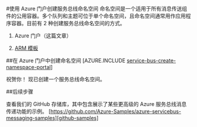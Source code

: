 <properties
   pageTitle="使用 Azure 门户创建服务总线命名空间 | Azure"
   description="为开始使用服务总线，你将需要一个命名空间。下面介绍了如何使用 Azure 门户创建一个。"
   services="service-bus"
   documentationCenter=".net"
   authors="jtaubensee"
   manager="timlt"
   editor="sethmanheim"/>

<tags
   ms.service="service-bus"
   ms.date="06/07/2016"
   wacn.date="07/25/2016"/>

#使用 Azure 门户创建服务总线命名空间
命名空间是一个适用于所有消息传送组件的公用容器。多个队列和主题可位于单个命名空间，且命名空间通常用作应用程序容器。目前有 2 种创建服务总线命名空间的方式。

1.	Azure 门户（这篇文章）

2.	[ARM 模板][create-namespace-using-arm]

##在 Azure 门户中创建命名空间
[AZURE.INCLUDE [service-bus-create-namespace-portal](../../includes/service-bus-create-namespace-portal.md)]

祝贺你！ 现已创建一个服务总线命名空间。

##后续步骤

查看我们的 GitHub 存储库，其中包含展示了某些更高级的 Azure 服务总线消息传递功能的示例。
[https://github.com/Azure-Samples/azure-servicebus-messaging-samples][github-samples]

[create-namespace-using-arm]: /documentation/articles/service-bus-resource-manager-overview/
[github-samples]: https://github.com/Azure-Samples/azure-servicebus-messaging-samples
<!---HONumber=Mooncake_0718_2016-->
